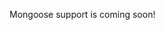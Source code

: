 Mongoose support is coming soon!

<!--

The sequelize connector allows to import collections from a mongoose connection.

Note that:

- Sequelize scopes will be mapped to Forest Admin segments
- Sequelize hooks will run
- Sequelize association, field aliasing, relationships and validation will be respected

```javascript
const Agent = require('@forestadmin/agent');
const MongooseConnector = require('@forestadmin/connector-mongoose');
const mongoose = require('mongoose');

// Create a mongoose instance
mongoose.connect('mongodb://localhost:27017/test');

const User = mongoose.model('User', {
  username: String,
  birthDate: Date,
});

// Create agent and import collections from mongoose
const agent = new Agent(options);

agent.importCollectionsFrom(new MongooseConnector(mongoose.connection));
```
-->
